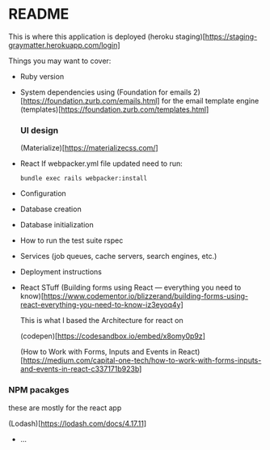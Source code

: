 # README

This is where this application is deployed
(heroku staging)[https://staging-graymatter.herokuapp.com/login]

Things you may want to cover:

- Ruby version

- System dependencies
  using (Foundation for emails 2)[https://foundation.zurb.com/emails.html] for the email template engine
  (templates)[https://foundation.zurb.com/templates.html]

  ### UI design

  (Materialize)[https://materializecss.com/]

- React
  If webpacker.yml file updated need to run:

  `bundle exec rails webpacker:install`

- Configuration

- Database creation

- Database initialization

- How to run the test suite
  rspec

* Services (job queues, cache servers, search engines, etc.)

* Deployment instructions

* React STuff
  (Building forms using React — everything you need to know)[https://www.codementor.io/blizzerand/building-forms-using-react-everything-you-need-to-know-iz3eyoq4y]

  This is what I based the Architecture for react on

  (codepen)[https://codesandbox.io/embed/x8omy0p9z]

  (How to Work with Forms, Inputs and Events in React)[https://medium.com/capital-one-tech/how-to-work-with-forms-inputs-and-events-in-react-c337171b923b]

### NPM pacakges

these are mostly for the react app

(Lodash)[https://lodash.com/docs/4.17.11]

- ...
